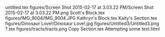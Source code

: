 untitled.tex
figures/Screen Shot 2015-02-17 at 3.03.22 PM/Screen Shot 2015-02-17 at 3.03.22 PM.png
Scott's Block.tex
figures/IMG_9004/IMG_9004.JPG
Kathryn's Block.tex
Kaity's Section.tex
figures/Dinosaur Love!/Dinosaur Love!.jpg
figures/Untitled3/Untitled3.png
?.tex
figures/tracts/tracts.png
Copy Section.tex
Attempting some text.html